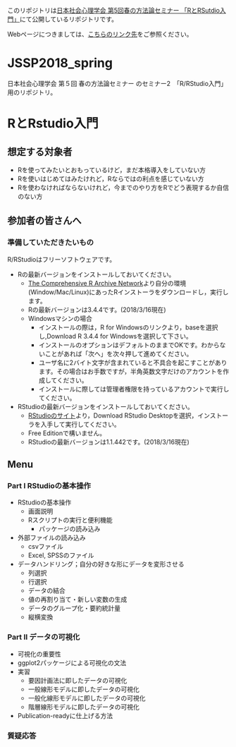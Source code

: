 このリポジトリは[日本社会心理学会 第5回春の方法論セミナー 「RとRSutdio入門」](http://www.socialpsychology.jp/seminar/seminar2.html)にて公開しているリポジトリです。

Webページにつきましては、[こちらのリンク先](https://kazutan.github.io/JSSP2018_spring)をご参照ください。

# JSSP2018_spring
日本社会心理学会 第５回 春の方法論セミナー のセミナー2　「R/RStudio入門」用のリポジトリ。

# RとRstudio入門

## 想定する対象者

+ Rを使ってみたいとおもっているけど，まだ本格導入をしていない方
+ Rを使いはじめてはみたけれど，Rならではの利点を感じていない方
+ Rを使わなければならないけれど，今までのやり方をRでどう表現するか自信のない方

## 参加者の皆さんへ

### 準備していただきたいもの

R/RStudioはフリーソフトウェアです。

+ Rの最新バージョンをインストールしておいてください。
	+ [The Comprehensive R Archive Network](https://cran.r-project.org)より自分の環境(Window/Mac/Linux)にあったRインストーラをダウンロードし，実行します。
	+ Rの最新バージョンは3.4.4です。(2018/3/16現在)
	+ Windowsマシンの場合
		+ インストールの際は，R for Windowsのリンクより，baseを選択し,Download R 3.4.4 for Windowsを選択して下さい。
		+ インストールのオプションはデフォルトのままでOKです。わからないことがあれば「次へ」を次々押して進めてください。
		+ ユーザ名に2バイト文字が含まれていると不具合を起こすことがあります。その場合はお手数ですが，半角英数文字だけのアカウントを作成してください。
		+ インストールに際しては管理者権限を持っているアカウントで実行してください。
+ RStudioの最新バージョンをインストールしておいてください。
	+ [RStudioのサイト](https://www.rstudio.com)より，Download RStudio Desktopを選択，インストーラを入手して実行してください。
	+ Free Editionで構いません。
	+ RStudioの最新バージョンは1.1.442です。(2018/3/16現在)
	
## Menu

### Part I RStudioの基本操作

+ RStudioの基本操作
  + 画面説明
  + Rスクリプトの実行と便利機能
	+ パッケージの読み込み
+ 外部ファイルの読み込み
  + csvファイル
  + Excel, SPSSのファイル
+ データハンドリング；自分の好きな形にデータを変形させる
	+ 列選択
	+ 行選択
	+ データの結合
	+ 値の再割り当て・新しい変数の生成
	+ データのグループ化・要約統計量
	+ 縦横変換


### Part II データの可視化

+ 可視化の重要性 
+ ggplot2パッケージによる可視化の文法
+ 実習
  + 要因計画法に即したデータの可視化
  + 一般線形モデルに即したデータの可視化
  + 一般化線形モデルに即したデータの可視化
  + 階層線形モデルに即したデータの可視化
+ Publication-readyに仕上げる方法

### 質疑応答


